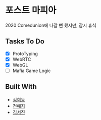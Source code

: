 # 포스트 마피아

2020 Comedunion에 나갈 뻔 했지만, 잠시 휴식

## Tasks To Do

- [x] ProtoTyping
- [x] WebRTC
- [x] WebGL
- [ ] Mafia Game Logic

## Built With

- [김희동](https://github.com/ruthetum)
- [천예지](https://github.com/cheonyeji)
- [김서진](https://github.com/SeojinSeojin)
